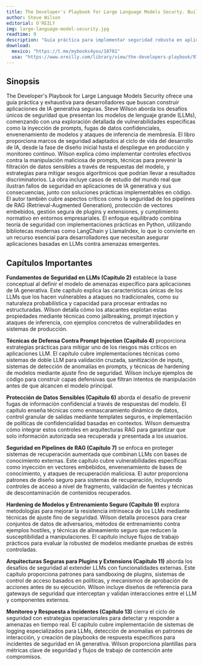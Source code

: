 ```yaml
---
title: The Developer's Playbook for Large Language Models Securty. Build Secure IA Applications
author: Steve Wilson
editorial: O'REILY
img: large-language-model-security.jpg
readtime: 9
description: "Guía práctica para implementar seguridad robusta en aplicaciones de IA generativa, abordando vulnerabilidades específicas de LLMs como inyección de prompts, fugas de datos y sesgos algorítmicos."
download: 
  mexico: "https://t.me/mybooks4you/10781"
  usa: "https://www.oreilly.com/library/view/the-developers-playbook/9781098150663/"
---
```


## Sinopsis

The Developer's Playbook for Large Language Models Security ofrece una guía práctica y exhaustiva para desarrolladores que buscan construir aplicaciones de IA generativa seguras. Steve Wilson aborda los desafíos únicos de seguridad que presentan los modelos de lenguaje grande (LLMs), comenzando con una exploración detallada de vulnerabilidades específicas como la inyección de prompts, fugas de datos confidenciales, envenenamiento de modelos y ataques de inferencia de membresía. El libro proporciona marcos de seguridad adaptados al ciclo de vida del desarrollo de IA, desde la fase de diseño inicial hasta el despliegue en producción y monitoreo continuo. Wilson explica cómo implementar controles efectivos contra la manipulación maliciosa de prompts, técnicas para prevenir la filtración de datos sensibles a través de respuestas del modelo, y estrategias para mitigar sesgos algorítmicos que podrían llevar a resultados discriminatorios. La obra incluye casos de estudio del mundo real que ilustran fallos de seguridad en aplicaciones de IA generativa y sus consecuencias, junto con soluciones prácticas implementables en código. El autor también cubre aspectos críticos como la seguridad de los pipelines de RAG (Retrieval-Augmented Generation), protección de vectores embebidos, gestión segura de plugins y extensiones, y cumplimiento normativo en entornos empresariales. El enfoque equilibrado combina teoría de seguridad con implementaciones prácticas en Python, utilizando bibliotecas modernas como LangChain y LlamaIndex, lo que lo convierte en un recurso esencial para desarrolladores que necesitan asegurar aplicaciones basadas en LLMs contra amenazas emergentes.

## Capítulos Importantes

**Fundamentos de Seguridad en LLMs (Capítulo 2)** establece la base conceptual al definir el modelo de amenazas específico para aplicaciones de IA generativa. Este capítulo explica las características únicas de los LLMs que los hacen vulnerables a ataques no tradicionales, como su naturaleza probabilística y capacidad para procesar entradas no estructuradas. Wilson detalla cómo los atacantes explotan estas propiedades mediante técnicas como jailbreaking, prompt injection y ataques de inferencia, con ejemplos concretos de vulnerabilidades en sistemas de producción.

**Técnicas de Defensa Contra Prompt Injection (Capítulo 4)** proporciona estrategias prácticas para mitigar uno de los riesgos más críticos en aplicaciones LLM. El capítulo cubre implementaciones técnicas como sistemas de doble LLM para validación cruzada, sanitización de inputs, sistemas de detección de anomalías en prompts, y técnicas de hardening de modelos mediante ajuste fino de seguridad. Wilson incluye ejemplos de código para construir capas defensivas que filtran intentos de manipulación antes de que alcancen el modelo principal.

**Protección de Datos Sensibles (Capítulo 6)** aborda el desafío de prevenir fugas de información confidencial a través de respuestas del modelo. El capítulo enseña técnicas como enmascaramiento dinámico de datos, control granular de salidas mediante templates seguros, e implementación de políticas de confidencialidad basadas en contextos. Wilson demuestra cómo integrar estos controles en arquitecturas RAG para garantizar que solo información autorizada sea recuperada y presentada a los usuarios.

**Seguridad en Pipelines de RAG (Capítulo 7)** se enfoca en proteger sistemas de recuperación aumentada que combinan LLMs con bases de conocimiento externas. Este capítulo cubre vulnerabilidades específicas como inyección en vectores embebidos, envenenamiento de bases de conocimiento, y ataques de recuperación maliciosa. El autor proporciona patrones de diseño seguro para sistemas de recuperación, incluyendo controles de acceso a nivel de fragmento, validación de fuentes y técnicas de descontaminación de contenidos recuperados.

**Hardening de Modelos y Entrenamiento Seguro (Capítulo 9)** explora metodologías para mejorar la resistencia intrínseca de los LLMs mediante técnicas de ajuste fino de seguridad. Wilson detalla procesos para crear conjuntos de datos de adversarios, métodos de entrenamiento contra ejemplos hostiles, y técnicas de alineamiento seguro que reducen la susceptibilidad a manipulaciones. El capítulo incluye flujos de trabajo prácticos para evaluar la robustez de modelos mediante pruebas de estrés controladas.

**Arquitecturas Seguras para Plugins y Extensions (Capítulo 11)** aborda los desafíos de seguridad al extender LLMs con funcionalidades externas. Este capítulo proporciona patrones para sandboxing de plugins, sistemas de control de acceso basados en políticas, y mecanismos de aprobación de acciones antes de su ejecución. Wilson incluye diseños de referencia para gateways de seguridad que interceptan y validan interacciones entre el LLM y componentes externos.

**Monitoreo y Respuesta a Incidentes (Capítulo 13)** cierra el ciclo de seguridad con estrategias operacionales para detectar y responder a amenazas en tiempo real. El capítulo cubre implementación de sistemas de logging especializados para LLMs, detección de anomalías en patrones de interacción, y creación de playbooks de respuesta específicos para incidentes de seguridad en IA generativa. Wilson proporciona plantillas para métricas clave de seguridad y flujos de trabajo de contención ante compromisos.